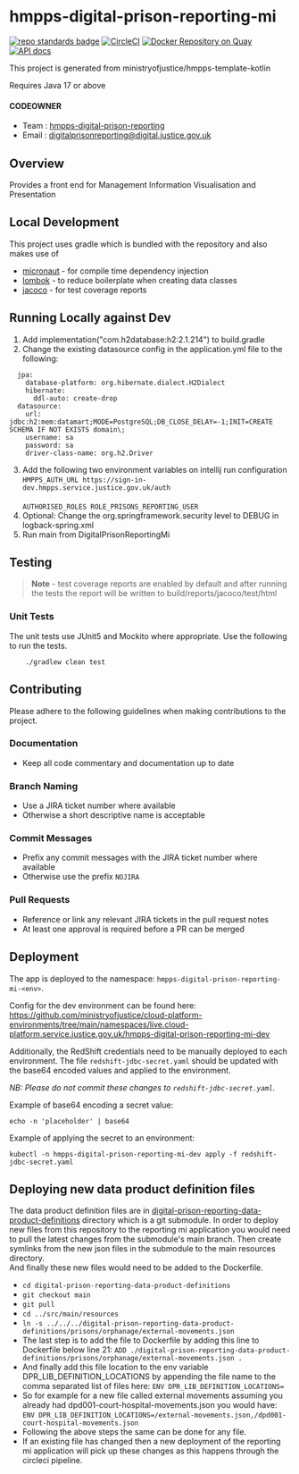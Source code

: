 # hmpps-digital-prison-reporting-mi
[![repo standards badge](https://img.shields.io/badge/dynamic/json?color=blue&style=flat&logo=github&label=MoJ%20Compliant&query=%24.result&url=https%3A%2F%2Foperations-engineering-reports.cloud-platform.service.justice.gov.uk%2Fapi%2Fv1%2Fcompliant_public_repositories%2Fhmpps-digital-prison-reporting-mi)](https://operations-engineering-reports.cloud-platform.service.justice.gov.uk/public-github-repositories.html#hmpps-digital-prison-reporting-mi "Link to report")
[![CircleCI](https://circleci.com/gh/ministryofjustice/hmpps-digital-prison-reporting-mi/tree/main.svg?style=svg)](https://circleci.com/gh/ministryofjustice/hmpps-digital-prison-reporting-mi)
[![Docker Repository on Quay](https://quay.io/repository/hmpps/hmpps-digital-prison-reporting-mi/status "Docker Repository on Quay")](https://quay.io/repository/hmpps/hmpps-digital-prison-reporting-mi)
[![API docs](https://img.shields.io/badge/API_docs_-view-85EA2D.svg?logo=swagger)](https://hmpps-digital-prison-reporting-mi-dev.hmpps.service.justice.gov.uk/webjars/swagger-ui/index.html?configUrl=/v3/api-docs)

This project is generated from ministryofjustice/hmpps-template-kotlin

Requires Java 17 or above

#### CODEOWNER

- Team : [hmpps-digital-prison-reporting](https://github.com/orgs/ministryofjustice/teams/hmpps-digital-prison-reporting)
- Email : digitalprisonreporting@digital.justice.gov.uk

## Overview

Provides a front end for Management Information Visualisation and Presentation

## Local Development

This project uses gradle which is bundled with the repository and also makes use
of

- [micronaut](https://micronaut.io/) - for compile time dependency injection
- [lombok](https://projectlombok.org/) - to reduce boilerplate when creating data classes
- [jacoco](https://docs.gradle.org/current/userguide/jacoco_plugin.html) - for test coverage reports

## Running Locally against Dev
1. Add implementation("com.h2database:h2:2.1.214") to build.gradle
2. Change the existing datasource config in the application.yml file to the following:
```
  jpa:
    database-platform: org.hibernate.dialect.H2Dialect
    hibernate:
      ddl-auto: create-drop
  datasource:
    url: jdbc:h2:mem:datamart;MODE=PostgreSQL;DB_CLOSE_DELAY=-1;INIT=CREATE SCHEMA IF NOT EXISTS domain\;
    username: sa
    password: sa
    driver-class-name: org.h2.Driver
```
3. Add the following two environment variables on intellij run configuration
    ```HMPPS_AUTH_URL https://sign-in-dev.hmpps.service.justice.gov.uk/auth```
    <br/><br/>
    ```AUTHORISED_ROLES ROLE_PRISONS_REPORTING_USER```
4. Optional: Change the org.springframework.security level to DEBUG in logback-spring.xml
5. Run main from DigitalPrisonReportingMi

## Testing

> **Note** - test coverage reports are enabled by default and after running the
> tests the report will be written to build/reports/jacoco/test/html

### Unit Tests

The unit tests use JUnit5 and Mockito where appropriate. Use the following to
run the tests.

```
    ./gradlew clean test
```

## Contributing

Please adhere to the following guidelines when making contributions to the
project.

### Documentation

- Keep all code commentary and documentation up to date

### Branch Naming

- Use a JIRA ticket number where available
- Otherwise a short descriptive name is acceptable

### Commit Messages

- Prefix any commit messages with the JIRA ticket number where available
- Otherwise use the prefix `NOJIRA`

### Pull Requests

- Reference or link any relevant JIRA tickets in the pull request notes
- At least one approval is required before a PR can be merged

## Deployment

The app is deployed to the namespace: `hmpps-digital-prison-reporting-mi-<env>`.

Config for the dev environment can be found here: https://github.com/ministryofjustice/cloud-platform-environments/tree/main/namespaces/live.cloud-platform.service.justice.gov.uk/hmpps-digital-prison-reporting-mi-dev

Additionally, the RedShift credentials need to be manually deployed to each environment. The file `redshift-jdbc-secret.yaml` should be updated with the base64 encoded values and applied to the environment.

_NB: Please do not commit these changes to `redshift-jdbc-secret.yaml`._

Example of base64 encoding a secret value:

```
echo -n 'placeholder' | base64
```

Example of applying the secret to an environment:

```
kubectl -n hmpps-digital-prison-reporting-mi-dev apply -f redshift-jdbc-secret.yaml
```

## Deploying new data product definition files
The data product definition files are in [digital-prison-reporting-data-product-definitions](digital-prison-reporting-data-product-definitions) directory
which is a git submodule.
In order to deploy new files from this repository to the reporting mi application you would need to pull the latest changes from the submodule's main branch.
Then create symlinks from the new json files in the submodule to the main resources directory.  
And finally these new files would need to be added to the Dockerfile.

- `cd digital-prison-reporting-data-product-definitions` 
- `git checkout main` 
- `git pull`
- `cd ../src/main/resources`
- `ln -s ../../../digital-prison-reporting-data-product-definitions/prisons/orphanage/external-movements.json`  
- The last step is to add the file to Dockerfile by adding this line to Dockerfile below line 21: `ADD ./digital-prison-reporting-data-product-definitions/prisons/orphanage/external-movements.json .`
- And finally add this file location to the env variable DPR_LIB_DEFINITION_LOCATIONS by appending the file name to the comma separated list of files
here: `ENV DPR_LIB_DEFINITION_LOCATIONS=`
- So for example for a new file called external movements assuming you already had dpd001-court-hospital-movements.json you would have:
`ENV DPR_LIB_DEFINITION_LOCATIONS=/external-movements.json,/dpd001-court-hospital-movements.json`
- Following the above steps the same can be done for any file.
- If an existing file has changed then a new deployment of the reporting mi application will pick up these changes as this happens through the circleci pipeline. 